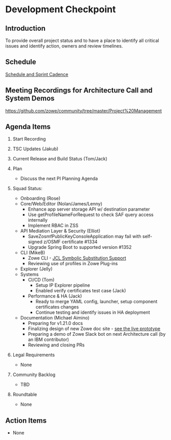 # Development Checkpoint

Introduction
------------
To provide overall project status and to have a place to identify all critical issues and identify action, owners and review timelines.

Schedule
--------
[Schedule and Sprint Cadence](https://github.com/zowe/community/blob/master/Project%20Management/Schedule/Zowe%20PI%20%26%20Sprint%20Cadence.md)

Meeting Recordings for Architecture Call and System Demos
-----------------
https://github.com/zowe/community/tree/master/Project%20Management

Agenda Items
------------
1. Start Recording
2. TSC Updates (Jakub)
3. Current Release and Build Status (Tom/Jack)
4. Plan
     - Discuss the next PI Planning Agenda
5. Squad Status:
    - Onboarding (Rose)
    - Core/Web/Editor (Nolan/James/Lenny)
      - Enhance app server storage API w/ destination parameter
      - Use getProfileNameForRequest to check SAF query access internally
      - Implement RBAC in ZSS
    - API Mediation Layer & Security (Elliot)  
      - SaveZosmfPublicKeyConsoleApplication may fail with self-signed z/OSMF certificate #1334
      - Upgrade Spring Boot to supported version #1352  
    - CLI (MikeB)
      - Zowe CLI - [JCL Symbolic Substitution Support](https://github.com/zowe/zowe-cli/pull/993)
      - Reviewing use of profiles in Zowe Plug-ins
    - Explorer (Jelly)
    - Systems
      - CI/CD (Tom)
        * Setup IP Explorer pipeline
        * Enabled verify certificates test case (Jack)
      - Performance & HA (Jack)
        * Ready to merge YAML config, launcher, setup component certificates changes
        * Continue testing and identify issues in HA deployment
    - Documentation (Michael Aimino)
      - Preparing for v1.21.0 docs 
      - Finalizing design of new Zowe doc site - [see the live prototype](https://zowe-docs.netlify.app/)
      - Preparing a demo of Zowe Slack bot on next Architecture call (by an IBM contributor)  
      - Reviewing and closing PRs 

6. Legal Requirements
    - None
7. Community Backlog
    - TBD
8. Roundtable
    - None

Action Items
------------
- None
